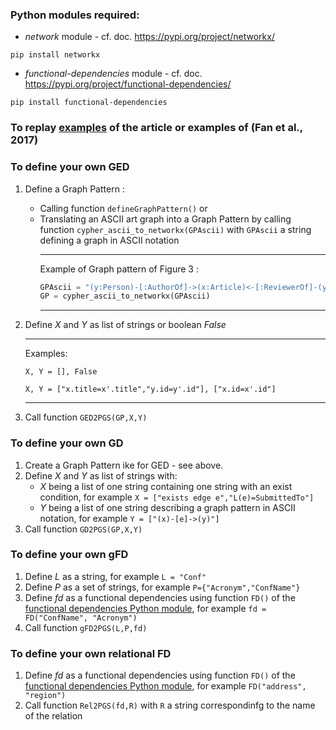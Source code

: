 ### Python modules required:
* *network* module - cf. doc. https://pypi.org/project/networkx/
```
pip install networkx
```
* *functional-dependencies* module - cf. doc. https://pypi.org/project/functional-dependencies/
```
pip install functional-dependencies
```

### To replay [examples](https://github.com/MaudeManouvrier/PG-FD/blob/main/src/sampleResults.md) of the article or examples of (Fan et al., 2017)

### To define your own GED 
1. Define a Graph Pattern :
	* Calling function `defineGraphPattern()` or
 	* Translating an ASCII art graph into a Graph Pattern by calling  function `cypher_ascii_to_networkx(GPAscii)` with `GPAscii` a string defining a graph in ASCII notation
    	***
    	Example of Graph pattern of Figure 3 :
    	 ```python
    	 GPAscii = "(y:Person)-[:AuthorOf]->(x:Article)<-[:ReviewerOf]-(y:Person)"
         GP = cypher_ascii_to_networkx(GPAscii)
     	 ```
        ***
2. Define $X$ and $Y$ as list of strings or boolean *False*
	***
	Examples:

	`X, Y = [], False`

	`X, Y = ["x.title=x'.title","y.id=y'.id"], ["x.id=x'.id"]`
	***
3. Call function `GED2PGS(GP,X,Y)`

### To define your own GD 
1. Create a Graph Pattern ike for GED - see above.
2. Define $X$ and $Y$ as list of strings with:
	* $X$ being a list of one string containing one string with an exist condition, for example `X = ["exists edge e","L(e)=SubmittedTo"]`
 	* $Y$ being a list of one string describing a graph pattern in ASCII notation, for example `Y = ["(x)-[e]->(y)"]`
3. Call function  `GD2PGS(GP,X,Y)`

### To define your own gFD 
1. Define *L* as a string, for example `L = "Conf"`
2. Define *P* as a set of strings, for example `P={"Acronym","ConfName"}`
3. Define *fd* as a functional dependencies using function `FD()` of the [functional dependencies Python module](https://oer.gitlab.io/cs/functional-dependencies/), for example `fd = FD("ConfName", "Acronym")`
4. Call function `gFD2PGS(L,P,fd)`

### To define your own relational FD 
1. Define *fd* as a functional dependencies using function `FD()` of the [functional dependencies Python module](https://oer.gitlab.io/cs/functional-dependencies/), for example `FD("address", "region")`
2. Call function `Rel2PGS(fd,R)` with `R` a string correspondinfg to the name of the relation
